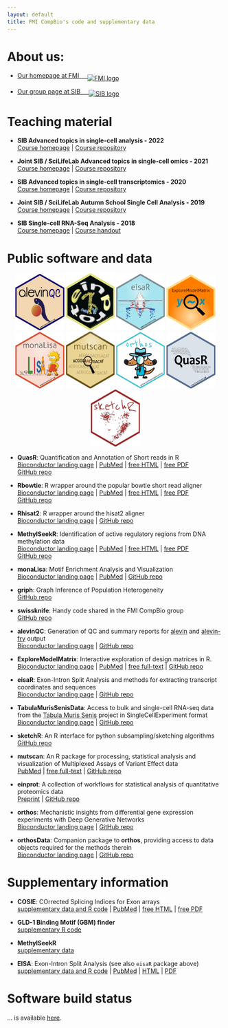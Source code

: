 ```yaml
---
layout: default
title: FMI CompBio's code and supplementary data
---
```


# About us: 

- [Our homepage at FMI &nbsp; &nbsp; <img src="assets/images/logo-FMI-grey.gif" alt="FMI logo" align="middle" height="46" width="107">](http://www.fmi.ch/research/platforms/platform.html?plt=115)  

- [Our group page at SIB &nbsp; &nbsp; <img src="assets/images/sib_emblem_low_res.jpg" alt="SIB logo" align="middle" height="53" width="69">](https://www.sib.swiss/stadler-michael/michael-stadler-sub)  

# Teaching material
- **SIB Advanced topics in single-cell analysis - 2022**  
  [Course homepage](https://www.sib.swiss/training/course/20220426_ADVSC) |
  [Course repository](https://github.com/fmicompbio/adv_singlecell_2022)  

- **Joint SIB / SciLifeLab Advanced topics in single-cell omics - 2021**  
  [Course homepage](https://nbisweden.github.io/single-cell_sib_scilifelab_2021) |
  [Course repository](https://github.com/NBISweden/single-cell_sib_scilifelab_2021)  

- **SIB Advanced topics in single-cell transcriptomics - 2020**  
  [Course homepage](https://www.sib.swiss/training/course/2020-05-adv-scrna) |
  [Course repository](https://github.com/fmicompbio/adv_scrnaseq_2020)  

- **Joint SIB / SciLifeLab Autumn School Single Cell Analysis - 2019**  
  [Course homepage](https://www.sib.swiss/component/courses/525?view=courses_item) |
  [Course repository](https://github.com/NBISweden/single-cell_sib_scilifelab)
  
- **SIB Single-cell RNA-Seq Analysis - 2018**  
  [Course homepage](https://www.sib.swiss/training/course/2018-11-single-cell) |
  [Course handout](https://fmicompbio.github.io/SIB_scRNA-seq_Tutorial_2018/)  


  
# Public software and data  
<center>
<a href="http://bioconductor.org/packages/alevinQC/"><img src="assets/images/alevinQC.png" style="width:3cm" /></a>
<a href="https://github.com/fmicompbio/einprot"><img src="assets/images/einprot.png" style="width:3cm" /></a>
<a href="http://bioconductor.org/packages/eisaR/"><img src="assets/images/eisaR.png" style="width:3cm" /></a>
<a href="http://bioconductor.org/packages/ExploreModelMatrix/"><img src="assets/images/ExploreModelMatrix.png" style="width:3cm" /></a>
<a href="http://bioconductor.org/packages/monaLisa/"><img src="assets/images/monaLisa.png" style="width:3cm" /></a>
<a href="https://github.com/fmicompbio/mutscan"><img src="assets/images/mutscan.png" style="width:3cm" /></a>
<a href="https://github.com/fmicompbio/orthos"><img src="assets/images/orthos.png" style="width:3cm" /></a>
<a href="http://bioconductor.org/packages/QuasR/"><img src="assets/images/QuasR.png" style="width:3cm" /></a>
<a href="https://github.com/csoneson/sketchR"><img src="assets/images/sketchR.png" style="width:3cm" /></a>
</center>

- **QuasR**: Quantification and Annotation of Short reads in R  
  [Bioconductor landing page](https://bioconductor.org/packages/QuasR/) |
  [PubMed](https://www.ncbi.nlm.nih.gov/pubmed/25417205) |
  [free HTML](https://www.ncbi.nlm.nih.gov/pmc/articles/PMC4382904/) |
  [free PDF](https://www.ncbi.nlm.nih.gov/pmc/articles/PMC4382904/pdf/btu781.pdf)  
  [GitHub repo](https://github.com/fmicompbio/QuasR)  

- **Rbowtie**: R wrapper around the popular bowtie short read aligner  
  [Bioconductor landing page](https://bioconductor.org/packages/Rbowtie/) |
  [PubMed](https://www.ncbi.nlm.nih.gov/pubmed/25417205) |
  [free HTML](https://www.ncbi.nlm.nih.gov/pmc/articles/PMC4382904/) |
  [free PDF](https://www.ncbi.nlm.nih.gov/pmc/articles/PMC4382904/pdf/btu781.pdf)  
  [GitHub repo](https://github.com/fmicompbio/Rbowtie)  

- **Rhisat2**: R wrapper around the hisat2 aligner  
  [Bioconductor landing page](https://bioconductor.org/packages/Rhisat2/) |
  [GitHub repo](https://github.com/fmicompbio/Rhisat2)  

- **MethylSeekR**: Identification of active regulatory regions from DNA methylation data  
  [Bioconductor landing page](https://bioconductor.org/packages/MethylSeekR/) |
  [PubMed](https://www.ncbi.nlm.nih.gov/pubmed/23828043) |
  [free HTML](https://www.ncbi.nlm.nih.gov/pmc/articles/PMC3763559/) |
  [free PDF](https://www.ncbi.nlm.nih.gov/pmc/articles/PMC3763559/pdf/gkt599.pdf)  
  [GitHub repo](https://github.com/LukasBurger/MethylSeekR)  

- **monaLisa**: Motif Enrichment Analysis and Visualization  
  [Bioconductor landing page](https://bioconductor.org/packages/monaLisa/) |
  [PubMed](https://pubmed.ncbi.nlm.nih.gov/35199152) |
  [GitHub repo](https://github.com/fmicompbio/monaLisa)

- **griph**: Graph Inference of Population Heterogeneity  
  [GitHub repo](https://github.com/fmicompbio/griph)  

- **swissknife**: Handy code shared in the FMI CompBio group  
  [GitHub repo](https://github.com/fmicompbio/swissknife)  

- **alevinQC**: Generation of QC and summary reports for [alevin](https://salmon.readthedocs.io/en/latest/alevin.html) and [alevin-fry](https://alevin-fry.readthedocs.io/en/latest/) output	
  [Bioconductor landing page](https://bioconductor.org/packages/alevinQC/) | 
  [GitHub repo](https://github.com/csoneson/alevinQC)

- **ExploreModelMatrix**: Interactive exploration of design matrices in R.  
  [Bioconductor landing page](https://bioconductor.org/packages/ExploreModelMatrix/) | 
  [PubMed](https://pubmed.ncbi.nlm.nih.gov/32704355/) |
  [free full-text](https://f1000research.com/articles/9-512/v1) |
  [GitHub repo](https://github.com/csoneson/ExploreModelMatrix)

- **eisaR**: Exon-Intron Split Analysis and methods for extracting transcript coordinates and sequences  
  [Bioconductor landing page](https://bioconductor.org/packages/eisaR/) |
  [GitHub repo](https://github.com/fmicompbio/eisaR)  

- **TabulaMurisSenisData**: Access to bulk and single-cell RNA-seq data from the [Tabula Muris Senis](https://tabula-muris-senis.ds.czbiohub.org/) project in SingleCellExperiment format  
  [Bioconductor landing page](https://bioconductor.org/packages/TabulaMurisSenisData/) |
  [GitHub repo](https://github.com/fmicompbio/TabulaMurisSenisData)  

- **sketchR**: An R interface for python subsampling/sketching algorithms  
  [GitHub repo](https://github.com/csoneson/sketchR)  

- **mutscan**: An R package for processing, statistical analysis and visualization of Multiplexed Assays of Variant Effect data    
  [PubMed](https://pubmed.ncbi.nlm.nih.gov/37264470/) |
  [free full-text](https://doi.org/10.1186/s13059-023-02967-0) |
  [GitHub repo](https://github.com/fmicompbio/mutscan)  

- **einprot**: A collection of workflows for statistical analysis of quantitative proteomics data  
  [Preprint](https://doi.org/10.1101/2023.07.27.550821) |
  [GitHub repo](https://github.com/fmicompbio/einprot)  

- **orthos**: Mechanistic insights from differential gene expression experiments with Deep Generative Networks  
  [Bioconductor landing page](https://bioconductor.org/packages/orthos/) |
  [GitHub repo](https://github.com/fmicompbio/orthos) 
  
- **orthosData**: Companion package to **orthos**, providing access to data objects required for the methods therein  
  [Bioconductor landing page](https://bioconductor.org/packages/orthosData/) |
  [GitHub repo](https://github.com/fmicompbio/orthosData) 

# Supplementary information  
- **COSIE**: COrrected Splicing Indices for Exon arrays  
  [supplementary data and R code](projects/cosie/cosie.html) |
  [PubMed](https://www.ncbi.nlm.nih.gov/pubmed/19528075) |
  [free HTML](https://www.ncbi.nlm.nih.gov/pmc/articles/PMC2760813/) |
  [free PDF](https://www.ncbi.nlm.nih.gov/pmc/articles/PMC2760813/pdf/gkp508.pdf)  

- **GLD-1 Binding Motif (GBM) finder**  
  [supplementary R code](projects/GBM_finder/gbmFinder.html)  

- **MethylSeekR**  
  [supplementary data](projects/MethylSeekR/MethylSeekR.html)  

- **EISA**: Exon-Intron Split Analysis (see also `eisaR` package above)  
  [supplementary data and R code](projects/EISA/EISA.html) |
  [PubMed](https://www.ncbi.nlm.nih.gov/pubmed/26098447) |
  [HTML](http://www.nature.com/articles/nbt.3269) |
  [PDF](http://www.nature.com/articles/nbt.3269.pdf)  
  
# Software build status
... is available [here](build.html).
